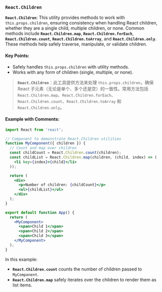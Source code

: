 ### `React.Children`

**`React.Children`**: This utility provides methods to work with `this.props.children`, ensuring consistency when handling React children, whether they are a single child, multiple children, or none. Common methods include **`React.Children.map`**, **`React.Children.forEach`**, **`React.Children.count`**, **`React.Children.toArray`**, and **`React.Children.only`**. These methods help safely traverse, manipulate, or validate children.

#### Key Points:
- Safely handles `this.props.children` with utility methods.
- Works with any form of children (single, multiple, or none).

> **`React.Children`**：此工具提供方法来处理 `this.props.children`，确保 React 子元素（无论是单个、多个还是空）的一致性。常用方法包括 `React.Children.map`、`React.Children.forEach`、`React.Children.count`、`React.Children.toArray` 和 `React.Children.only`。

#### Example with Comments:

```jsx
import React from 'react';

// Component to demonstrate React.Children utilities
function MyComponent({ children }) {
  // Count and map over children
  const childCount = React.Children.count(children);
  const childList = React.Children.map(children, (child, index) => (
    <li key={index}>{child}</li>
  ));

  return (
    <div>
      <p>Number of children: {childCount}</p>
      <ul>{childList}</ul>
    </div>
  );
}

export default function App() {
  return (
    <MyComponent>
      <span>Child 1</span>
      <span>Child 2</span>
      <span>Child 3</span>
    </MyComponent>
  );
}
```

In this example:
- **`React.Children.count`** counts the number of children passed to `MyComponent`.
- **`React.Children.map`** safely iterates over the children to render them as list items.